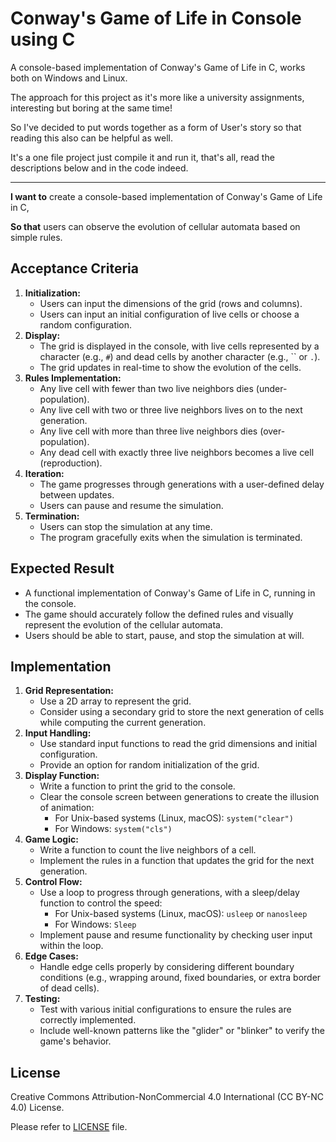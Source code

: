 # Conway's Game of Life in Console using C

A console-based implementation of Conway's Game of Life in C, works both on Windows and Linux.

The approach for this project as it's more like a university assignments, interesting but boring at the same time!

So I've decided to put words together as a form of User's story so that reading this also can be helpful as well.

It's a one file project just compile it and run it, that's all, read the descriptions below and in the code indeed.

---

**I want to** create a console-based implementation of Conway's Game of Life in C,

**So that** users can observe the evolution of cellular automata based on simple rules.

## Acceptance Criteria

1. **Initialization:**
    - Users can input the dimensions of the grid (rows and columns).
    - Users can input an initial configuration of live cells or choose a random configuration.
2. **Display:**
    - The grid is displayed in the console, with live cells represented by a character (e.g., `#`) and dead cells by another character (e.g., `` or `.`).
    - The grid updates in real-time to show the evolution of the cells.
3. **Rules Implementation:**
    - Any live cell with fewer than two live neighbors dies (under-population).
    - Any live cell with two or three live neighbors lives on to the next generation.
    - Any live cell with more than three live neighbors dies (over-population).
    - Any dead cell with exactly three live neighbors becomes a live cell (reproduction).
4. **Iteration:**
    - The game progresses through generations with a user-defined delay between updates.
    - Users can pause and resume the simulation.
5. **Termination:**
    - Users can stop the simulation at any time.
    - The program gracefully exits when the simulation is terminated.

## Expected Result

- A functional implementation of Conway's Game of Life in C, running in the console.
- The game should accurately follow the defined rules and visually represent the evolution of the cellular automata.
- Users should be able to start, pause, and stop the simulation at will.

## Implementation

1. **Grid Representation:**
    - Use a 2D array to represent the grid.
    - Consider using a secondary grid to store the next generation of cells while computing the current generation.
2. **Input Handling:**
    - Use standard input functions to read the grid dimensions and initial configuration.
    - Provide an option for random initialization of the grid.
3. **Display Function:**
    - Write a function to print the grid to the console.
    - Clear the console screen between generations to create the illusion of animation:
        - For Unix-based systems (Linux, macOS): `system("clear")`
        - For Windows: `system("cls")`
4. **Game Logic:**
    - Write a function to count the live neighbors of a cell.
    - Implement the rules in a function that updates the grid for the next generation.
5. **Control Flow:**
    - Use a loop to progress through generations, with a sleep/delay function to control the speed:
        - For Unix-based systems (Linux, macOS): `usleep` or `nanosleep`
        - For Windows: `Sleep`
    - Implement pause and resume functionality by checking user input within the loop.
6. **Edge Cases:**
    - Handle edge cells properly by considering different boundary conditions (e.g., wrapping around, fixed boundaries, or extra border of dead cells).
7. **Testing:**
    - Test with various initial configurations to ensure the rules are correctly implemented.
    - Include well-known patterns like the "glider" or "blinker" to verify the game's behavior.

## License

Creative Commons Attribution-NonCommercial 4.0 International (CC BY-NC 4.0) License.

Please refer to [LICENSE](/LICENSE) file.
